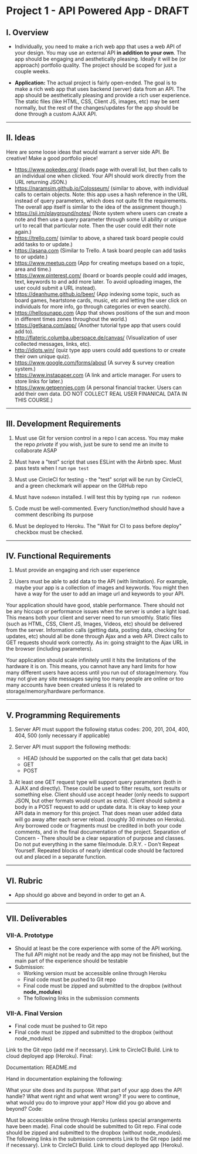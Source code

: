# Project 1 - API Powered App - DRAFT

##  I. Overview

- Individually, you need to make a rich web app that uses a web API of your design. You may use an external API **in addition to your own**. The app should be engaging and aesthetically pleasing. Ideally it will be (or approach) portfolio quality. The project should be scoped for just a couple weeks.

- **Application:** The actual project is fairly open-ended. The goal is to make a rich web app that uses backend (server) data from an API. The app should be aesthetically pleasing and provide a rich user experience. The static files (like HTML, CSS, Client JS, images, etc) may be sent normally, but the rest of the changes/updates for the app should be done through a custom AJAX API.

<hr>

## II. Ideas

Here are some loose ideas that would warrant a server side API. Be creative! Make a good portfolio piece!

- https://www.pokedex.org/ (loads page with overall list, but then calls to an individual one when clicked. Your API should work directly from the URL returning JSON.)
- https://naramsim.github.io/Colosseum/ (similar to above, with individual calls to certain objects. Note: this app uses a hash reference in the URL instead of query parameters, which does not quite fit the requirements. The overall app itself is similar to the idea of the assignment though.)
- https://sii.im/playground/notes/ (Note system where users can create a note and then use a query parameter through some UI ability or unique url to recall that particular note. Then the user could edit their note again.)
- https://trello.com/ (similar to above, a shared task board people could add tasks to or update.)
- https://asana.com (Similar to Trello. A task board people can add tasks to or update.)
- https://www.meetup.com (App for creating meetups based on a topic, area and time.)
- https://www.pinterest.com/ (board or boards people could add images, text, keywords to and add more later. To avoid uploading images, the user could submit a URL instead).
- https://deanhume.github.io/beer/ (App indexing some topic, such as board games, heartstone cards, music, etc and letting the user click on individuals for more info, go through categories or even search).
- https://hellosunapp.com (App that shows positions of the sun and moon in different times zones throughout the world.)
- https://getkana.com/app/ (Another tutorial type app that users could add to).
- http://flateric.columba.uberspace.de/canvas/ (Visualization of user collected messages, links, etc).
- http://idiots.win/ (quiz type app users could add questions to or create their own unique quiz).
- https://www.google.com/forms/about (A survey & survey creation system.)
- https://www.instapaper.com (A link and article manager. For users to store links for later.)
- https://www.getpennies.com (A personal financial tracker. Users can add their own data. DO NOT COLLECT REAL USER FINANICAL DATA IN THIS COURSE.)

<hr>

## III. Development Requirements

1) Must use Git for version control in a repo I can access. You may make the repo *private* if you wish, just be sure to send me an invite to collaborate ASAP

2) Must have a "test" script that uses ESLint with the Airbnb spec. Must pass tests when I run `npm test`

3) Must use CircleCI for testing - the "test" script will be run by CircleCI, and a green checkmark will appear on the GitHub repo

4) Must have `nodemon` installed. I will test this by typing `npm run nodemon`

5) Code must be well-commented. Every function/method should have a comment describing its purpose

6) Must be deployed to Heroku. The "Wait for CI to pass before deploy" checkbox must be checked.


<hr>

## IV. Functional Requirements
1) Must provide an engaging and rich user experience

2) Users must be able to add data to the API (with limitation). For example, maybe your app is a collection of images and keywords. You might then have a way for the user to add an image url and keywords to your API.




Your application should have good, stable performance. There should not be any hiccups or performance issues when the server is under a light load. This means both your client and server need to run smoothly.
Static files (such as HTML, CSS, Client JS, Images, Videos, etc) should be delivered from the server.
Information calls (getting data, posting data, checking for updates, etc) should all be done through Ajax and a web API.
Direct calls to GET requests should work correctly. As in: going straight to the Ajax URL in the browser (including parameters).

Your application should scale infinitely until it hits the limitations of the hardware it is on. This means, you cannot have any hard limits for how many different users have access until you run out of storage/memory. You may not give any site messages saying too many people are online or too many accounts have been created unless it is related to storage/memory/hardware performance.


<hr>

## V. Programming Requirements

1) Server API must support the following status codes: 200, 201, 204, 400, 404, 500 (only necessary if applicable)

2) Server API must support the following methods:

    - HEAD (should be supported on the calls that get data back)
    - GET
    - POST
    
3) At least one GET request type will support query parameters (both in AJAX and directly). These could be used to filter results, sort results or something else.
Client should use accept header (only needs to support JSON, but other formats would count as extra).
Client should submit a body in a POST request to add or update data.
It is okay to keep your API data in memory for this project. That does mean user added data will go away after each server reload. (roughly 30 minutes on Heroku).
Any borrowed code or fragments must be credited in both your code comments, and in the final documentation of the project.
Separation of Concern - There should be a clear separation of purpose and classes. Do not put everything in the same file/module.
D.R.Y. - Don't Repeat Yourself. Repeated blocks of nearly identical code should be factored out and placed in a separate function.


<hr>

## VI. Rubric

- App should go above and beyond in order to get an A.

<hr>

## VII. Deliverables

### VII-A. Prototype

- Should at least be the core experience with some of the API working. The full API might not be ready and the app may not be finished, but the main part of the experience should be testable
- Submission:
  - Working version must be accessible online through Heroku
  - Final code must be pushed to Git repo
  - Final code must be zipped and submitted to the dropbox (without **node_modules**)
  - The following links in the submission comments

### VII-A. Final Version

- Final code must be pushed to Git repo
- Final code must be zipped and submitted to the dropbox (without node_modules)

Link to the Git repo (add me if necessary).
Link to CircleCI Build.
Link to cloud deployed app (Heroku).
Final:

Documentation:
README.md

Hand in documentation explaining the following:

What your site does and its purpose.
What part of your app does the API handle?
What went right and what went wrong?
If you were to continue, what would you do to improve your app?
How did you go above and beyond?
Code:

Must be accessible online through Heroku (unless special arrangements have been made).
Final code should be submitted to Git repo.
Final code should be zipped and submitted to the dropbox (without node_modules).
The following links in the submission comments
Link to the Git repo (add me if necessary).
Link to CircleCI Build.
Link to cloud deployed app (Heroku).








